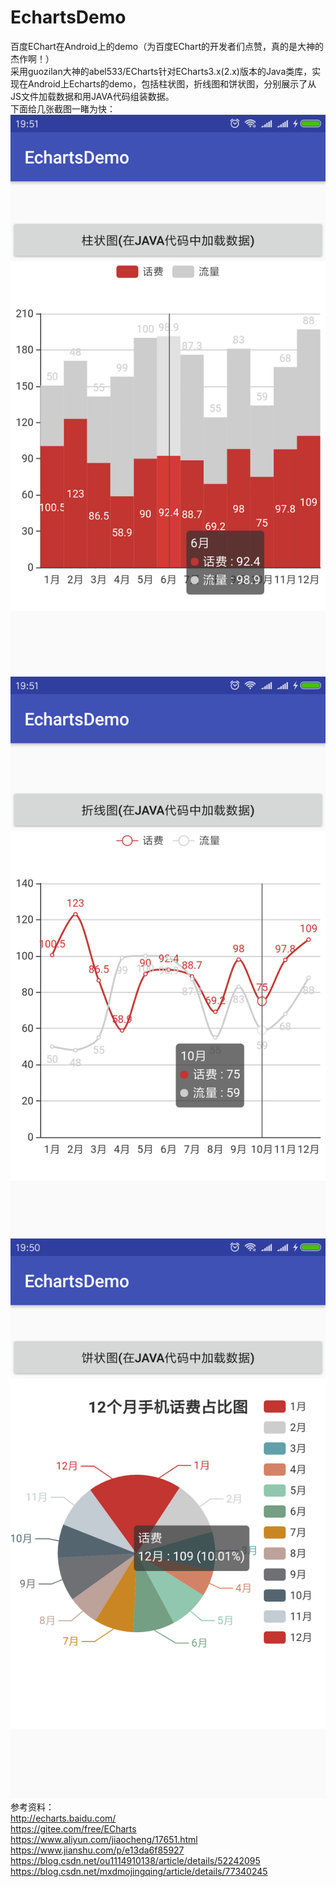 # EchartsDemo
百度EChart在Android上的demo（为百度EChart的开发者们点赞，真的是大神的杰作啊！）<br>
采用guozilan大神的abel533/ECharts针对ECharts3.x(2.x)版本的Java类库，实现在Android上Echarts的demo，包括柱状图，折线图和饼状图，分别展示了从JS文件加载数据和用JAVA代码组装数据。<br>
下面给几张截图一睹为快：<br>
![图一](https://github.com/tianyalu/EchartsDemo/blob/master/app/src/main/screenShots/1.png?raw=true)<br>
![图二](https://github.com/tianyalu/EchartsDemo/blob/master/app/src/main/screenShots/2.png?raw=true)<br>
![图三](https://github.com/tianyalu/EchartsDemo/raw/master/screenShots/3.png)<br>
参考资料：<br>
http://echarts.baidu.com/<br>
https://gitee.com/free/ECharts<br>
https://www.aliyun.com/jiaocheng/17651.html<br>
https://www.jianshu.com/p/e13da6f85927<br>
https://blog.csdn.net/ou1114910138/article/details/52242095<br>
https://blog.csdn.net/mxdmojingqing/article/details/77340245<br>
